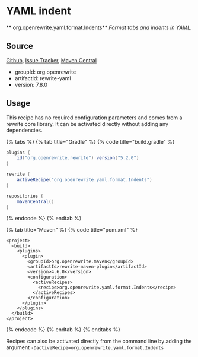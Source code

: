 # YAML indent

** org.openrewrite.yaml.format.Indents**
_Format tabs and indents in YAML._

## Source

[Github](https://github.com/openrewrite/rewrite-yaml), [Issue Tracker](https://github.com/openrewrite/rewrite-yaml/issues), [Maven Central](https://search.maven.org/artifact/org.openrewrite/rewrite-yaml/7.8.0/jar)

* groupId: org.openrewrite
* artifactId: rewrite-yaml
* version: 7.8.0


## Usage

This recipe has no required configuration parameters and comes from a rewrite core library.  It can be activated directly without adding any dependencies.

{% tabs %}
{% tab title="Gradle" %}
{% code title="build.gradle" %}
```groovy
plugins {
    id("org.openrewrite.rewrite") version("5.2.0")
}

rewrite {
    activeRecipe("org.openrewrite.yaml.format.Indents")
}

repositories {
    mavenCentral()
}

```
{% endcode %}
{% endtab %}

{% tab title="Maven" %}
{% code title="pom.xml" %}
```markup
<project>
  <build>
    <plugins>
      <plugin>
        <groupId>org.openrewrite.maven</groupId>
        <artifactId>rewrite-maven-plugin</artifactId>
        <version>4.6.0</version>
        <configuration>
          <activeRecipes>
            <recipe>org.openrewrite.yaml.format.Indents</recipe>
          </activeRecipes>
        </configuration>
      </plugin>
    </plugins>
  </build>
</project>
```
{% endcode %}
{% endtab %}
{% endtabs %}

Recipes can also be activated directly from the command line by adding the argument `-DactiveRecipe=org.openrewrite.yaml.format.Indents`
